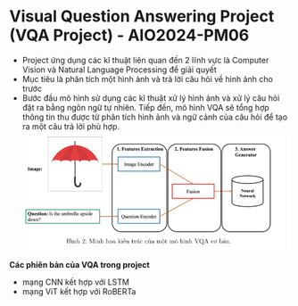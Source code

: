 # Visual Question Answering Project (VQA Project) - AIO2024-PM06
- Project ứng dụng các kĩ thuật liên quan đến 2 lĩnh vực là Computer Vision và Natural Language Processing để giải quyết
- Mục tiêu là phân tích một hình ảnh và trả lời câu hỏi về hình ảnh cho trước
- Bước đầu mô hình sử dụng các kĩ thuật xử lý hình ảnh và xử lý câu hỏi đặt ra bằng ngôn ngữ tự nhiên. Tiếp đến, mô hình VQA sẽ tổng hợp thông tin thu được từ phân tích hình ảnh và ngữ cảnh của câu hỏi để tạo ra một câu trả lời phù hợp. 
![Minh họa kiến trúc VQA cơ bản](image/basic_vqa_architecture_illustration.png)

**Các phiên bản của VQA trong project**
- mạng CNN kết hợp với LSTM
- mạng ViT kết hợp với RoBERTa